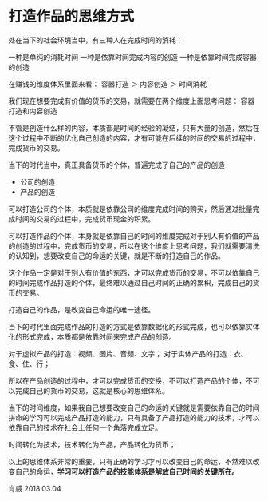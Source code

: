 # 打造作品的思维方式

处在当下的社会环境当中，有三种人在完成时间的消耗：

一种是单纯的消耗时间
一种是依靠时间完成内容的创造
一种是依靠时间完成容器的创造

在赚钱的维度体系里面来看：
容器打造 ＞ 内容创造 ＞ 时间消耗

我们现在想要完成有价值的货币的交易，就需要在两个维度上面思考问题：
容器打造和内容创造

不管是创造什么样的内容，本质都是时间的经验的凝结，只有大量的创造，然后在这个过程中不断的优化自己创造的内容，才有可能在后续的时间的交易的过程中，完成货币的交易。

当下的时代当中，真正具备货币的个体，普遍完成了自己的产品的创造
- 公司的创造
- 产品的创造

可以打造公司的个体，本质就是依靠公司的维度完成时间的购买，然后通过批量完成时间的交易的过程中，完成货币现金的积累。

可以打造作品的个体，本身就是依靠自己的时间的维度完成对于别人有价值的产品的创造的过程中，完成货币的交易，所以在这个维度上思考问题，我们就需要清洗的认知到，想要改变自己的命运的关键，就是不断的打造自己的作品。

这个作品一定是对于别人有价值的东西，才可以完成货币的交易，不可以依靠自己的时间完成作品打造的个体，最终难以通过自己时间的正确的累积，完成自己的货币的交易。

打造自己的作品，是改变自己命运的唯一途径。

当下的时代里面完成作品的打造的方式是依靠数据化的形式完成，也可以依靠实体化的形式完成，本质都是依靠时间来完成产品的创造。


对于虚拟产品的打造：视频、图片、音频、文字；
对于实体产品的打造：衣、食、住、行；

所以在产品创造的过程中，才可以完成货币的交换，不可以打造产品的个体，不可以完成自己的货币的交易，这就是核心的思维体系。

当下的时间维度，如果我自己想要改变自己的命运的关键就是需要依靠自己的时间拼命的学习可以完成产品打造的能力，只有具备了产品打造的能力的技术，才可以依靠自己的技术在社会上任何一个角落完成立足。

时间转化为技术，技术转化为产品，产品转化为货币；

以上的思维体系非常的重要，只有正确的学习才可以改变自己的命运，不然难以改变自己的命运，**学习可以打造产品的技能体系是解放自己时间的关键所在。**

肖威
2018.03.04
